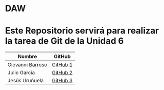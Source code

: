 # DAW
# Este Repositorio servirá para realizar la tarea de Git de la Unidad 6 


| Nombre            | GitHub |
|-------------------|--------|
| Giovanni Barroso  | [GitHub 1](https://github.com/GiovanniBarroso) |
| Julio García      | [GitHub 2](https://github.com/Juliogarort) |
| Jesús Uruñuela    | [GitHub 3](https://github.com/JesusUruGar) |
